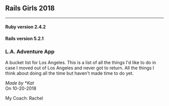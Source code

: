 
## Rails Girls 2018

  ---

  #### Ruby version 2.4.2
  #### Rails version 5.2.1

  ### L.A. Adventure App

  A bucket list for Los Angeles. This is a list of all the things I'd like to do in case I moved out of Los Angeles and never got to return. All the things I think about doing all the time but haven't made time to do yet.

  *Made by* **Kat*  
  On 10-20-2018

  My Coach: Rachel
